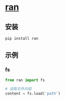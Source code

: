 # [ran](https://github.com/chenshenchao/ran)

## 安装

```bash
pip install ran
```

## 示例

### fs

```python
from ran import fs

# 读取文件内容
content = fs.load('path')
```
